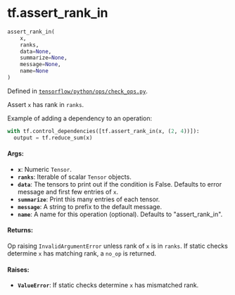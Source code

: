 <div itemscope itemtype="http://developers.google.com/ReferenceObject">
<meta itemprop="name" content="tf.assert_rank_in" />
</div>

# tf.assert_rank_in

``` python
assert_rank_in(
    x,
    ranks,
    data=None,
    summarize=None,
    message=None,
    name=None
)
```



Defined in [`tensorflow/python/ops/check_ops.py`](https://www.tensorflow.org/code/tensorflow/python/ops/check_ops.py).

Assert `x` has rank in `ranks`.

Example of adding a dependency to an operation:

```python
with tf.control_dependencies([tf.assert_rank_in(x, (2, 4))]):
  output = tf.reduce_sum(x)
```

#### Args:

* <b>`x`</b>:  Numeric `Tensor`.
* <b>`ranks`</b>:  Iterable of scalar `Tensor` objects.
* <b>`data`</b>:  The tensors to print out if the condition is False.  Defaults to
    error message and first few entries of `x`.
* <b>`summarize`</b>: Print this many entries of each tensor.
* <b>`message`</b>: A string to prefix to the default message.
* <b>`name`</b>: A name for this operation (optional).
    Defaults to "assert_rank_in".


#### Returns:

Op raising `InvalidArgumentError` unless rank of `x` is in `ranks`.
If static checks determine `x` has matching rank, a `no_op` is returned.


#### Raises:

* <b>`ValueError`</b>:  If static checks determine `x` has mismatched rank.